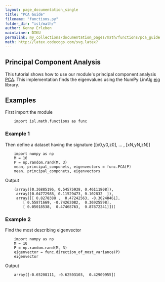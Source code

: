 ```yaml
---
layout: page_documentation_single
title: "PCA Guide"
filename: "functions.py"
folder_dir: "isl/math/"
author: Kenny Erleben
maintainer: DIKU
permalink: my_collections/documentation_pages/math/functions/pca_guide
math: http://latex.codecogs.com/svg.latex? 
---
```

## Principal Component Analysis
This tutorial shows how to use our module's principal component analysis [PCA](https://en.wikipedia.org/wiki/Principal_component_analysis). This implementation finds the eigenvalues using the NumPy LinAlg [eig](https://numpy.org/doc/stable/reference/generated/numpy.linalg.eig.html) library. 

## Examples 
First import the module
``` 
    import isl.math.functions as func
```
### Example 1
Then define a dataset having the signature [[x0,y0,z0], ... , [xN,yN,zN]]
```
    import numpy as np
    M = 10
    P = np.random.rand(M, 3)
    mean, principal_componets, eigenvectors = func.PCA(P)
    mean, principal_componets, eigenvectors
```
Output
```
    (array([0.36885196, 0.54575938, 0.46111808]),
     array([0.04772988, 0.11529473, 0.102832  ]),
     array([[ 0.8278388 ,  0.47242563, -0.30248461],
        [ 0.55871669, -0.74262082,  0.36925598],
        [ 0.05018538,  0.47468763,  0.87872241]]))
```
### Example 2
Find the most describing eigenvector
```
    import numpy as np
    M = 10
    P = np.random.rand(M, 3)
    eigenvector = func.direction_of_most_variance(P)
    eigenvector
```
Output
```
    array([-0.65208111, -0.62503103,  0.42909955])    
```        
